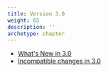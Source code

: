 ```yaml
---
title: Version 3.0
weight: 65
description: ''
archetype: chapter
---
```

- [What's New in 3.0](whats-new-in-3-0.md)
- [Incompatible changes in 3.0](incompatible-changes-in-3-0.md)
